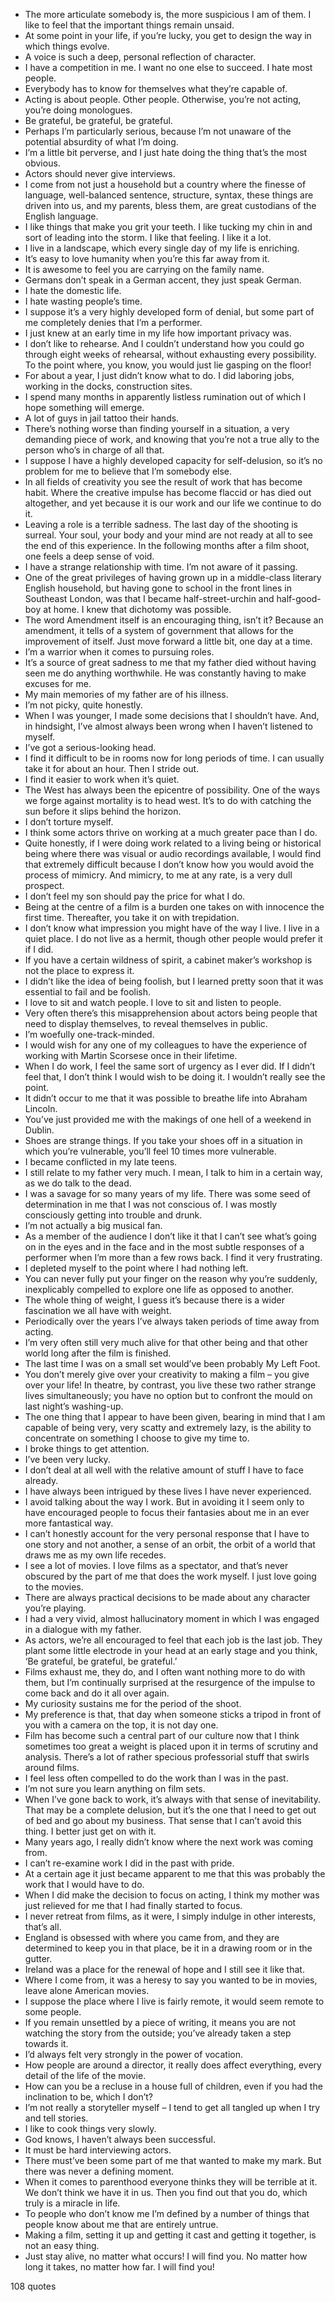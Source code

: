  - The more articulate somebody is, the more suspicious I am of them. I like to feel that the important things remain unsaid.
 - At some point in your life, if you’re lucky, you get to design the way in which things evolve.
 - A voice is such a deep, personal reflection of character.
 - I have a competition in me. I want no one else to succeed. I hate most people.
 - Everybody has to know for themselves what they’re capable of.
 - Acting is about people. Other people. Otherwise, you’re not acting, you’re doing monologues.
 - Be grateful, be grateful, be grateful.
 - Perhaps I’m particularly serious, because I’m not unaware of the potential absurdity of what I’m doing.
 - I’m a little bit perverse, and I just hate doing the thing that’s the most obvious.
 - Actors should never give interviews.
 - I come from not just a household but a country where the finesse of language, well-balanced sentence, structure, syntax, these things are driven into us, and my parents, bless them, are great custodians of the English language.
 - I like things that make you grit your teeth. I like tucking my chin in and sort of leading into the storm. I like that feeling. I like it a lot.
 - I live in a landscape, which every single day of my life is enriching.
 - It’s easy to love humanity when you’re this far away from it.
 - It is awesome to feel you are carrying on the family name.
 - Germans don’t speak in a German accent, they just speak German.
 - I hate the domestic life.
 - I hate wasting people’s time.
 - I suppose it’s a very highly developed form of denial, but some part of me completely denies that I’m a performer.
 - I just knew at an early time in my life how important privacy was.
 - I don’t like to rehearse. And I couldn’t understand how you could go through eight weeks of rehearsal, without exhausting every possibility. To the point where, you know, you would just lie gasping on the floor!
 - For about a year, I just didn’t know what to do. I did laboring jobs, working in the docks, construction sites.
 - I spend many months in apparently listless rumination out of which I hope something will emerge.
 - A lot of guys in jail tattoo their hands.
 - There’s nothing worse than finding yourself in a situation, a very demanding piece of work, and knowing that you’re not a true ally to the person who’s in charge of all that.
 - I suppose I have a highly developed capacity for self-delusion, so it’s no problem for me to believe that I’m somebody else.
 - In all fields of creativity you see the result of work that has become habit. Where the creative impulse has become flaccid or has died out altogether, and yet because it is our work and our life we continue to do it.
 - Leaving a role is a terrible sadness. The last day of the shooting is surreal. Your soul, your body and your mind are not ready at all to see the end of this experience. In the following months after a film shoot, one feels a deep sense of void.
 - I have a strange relationship with time. I’m not aware of it passing.
 - One of the great privileges of having grown up in a middle-class literary English household, but having gone to school in the front lines in Southeast London, was that I became half-street-urchin and half-good-boy at home. I knew that dichotomy was possible.
 - The word Amendment itself is an encouraging thing, isn’t it? Because an amendment, it tells of a system of government that allows for the improvement of itself. Just move forward a little bit, one day at a time.
 - I’m a warrior when it comes to pursuing roles.
 - It’s a source of great sadness to me that my father died without having seen me do anything worthwhile. He was constantly having to make excuses for me.
 - My main memories of my father are of his illness.
 - I’m not picky, quite honestly.
 - When I was younger, I made some decisions that I shouldn’t have. And, in hindsight, I’ve almost always been wrong when I haven’t listened to myself.
 - I’ve got a serious-looking head.
 - I find it difficult to be in rooms now for long periods of time. I can usually take it for about an hour. Then I stride out.
 - I find it easier to work when it’s quiet.
 - The West has always been the epicentre of possibility. One of the ways we forge against mortality is to head west. It’s to do with catching the sun before it slips behind the horizon.
 - I don’t torture myself.
 - I think some actors thrive on working at a much greater pace than I do.
 - Quite honestly, if I were doing work related to a living being or historical being where there was visual or audio recordings available, I would find that extremely difficult because I don’t know how you would avoid the process of mimicry. And mimicry, to me at any rate, is a very dull prospect.
 - I don’t feel my son should pay the price for what I do.
 - Being at the centre of a film is a burden one takes on with innocence the first time. Thereafter, you take it on with trepidation.
 - I don’t know what impression you might have of the way I live. I live in a quiet place. I do not live as a hermit, though other people would prefer it if I did.
 - If you have a certain wildness of spirit, a cabinet maker’s workshop is not the place to express it.
 - I didn’t like the idea of being foolish, but I learned pretty soon that it was essential to fail and be foolish.
 - I love to sit and watch people. I love to sit and listen to people.
 - Very often there’s this misapprehension about actors being people that need to display themselves, to reveal themselves in public.
 - I’m woefully one-track-minded.
 - I would wish for any one of my colleagues to have the experience of working with Martin Scorsese once in their lifetime.
 - When I do work, I feel the same sort of urgency as I ever did. If I didn’t feel that, I don’t think I would wish to be doing it. I wouldn’t really see the point.
 - It didn’t occur to me that it was possible to breathe life into Abraham Lincoln.
 - You’ve just provided me with the makings of one hell of a weekend in Dublin.
 - Shoes are strange things. If you take your shoes off in a situation in which you’re vulnerable, you’ll feel 10 times more vulnerable.
 - I became conflicted in my late teens.
 - I still relate to my father very much. I mean, I talk to him in a certain way, as we do talk to the dead.
 - I was a savage for so many years of my life. There was some seed of determination in me that I was not conscious of. I was mostly consciously getting into trouble and drunk.
 - I’m not actually a big musical fan.
 - As a member of the audience I don’t like it that I can’t see what’s going on in the eyes and in the face and in the most subtle responses of a performer when I’m more than a few rows back. I find it very frustrating.
 - I depleted myself to the point where I had nothing left.
 - You can never fully put your finger on the reason why you’re suddenly, inexplicably compelled to explore one life as opposed to another.
 - The whole thing of weight, I guess it’s because there is a wider fascination we all have with weight.
 - Periodically over the years I’ve always taken periods of time away from acting.
 - I’m very often still very much alive for that other being and that other world long after the film is finished.
 - The last time I was on a small set would’ve been probably My Left Foot.
 - You don’t merely give over your creativity to making a film – you give over your life! In theatre, by contrast, you live these two rather strange lives simultaneously; you have no option but to confront the mould on last night’s washing-up.
 - The one thing that I appear to have been given, bearing in mind that I am capable of being very, very scatty and extremely lazy, is the ability to concentrate on something I choose to give my time to.
 - I broke things to get attention.
 - I’ve been very lucky.
 - I don’t deal at all well with the relative amount of stuff I have to face already.
 - I have always been intrigued by these lives I have never experienced.
 - I avoid talking about the way I work. But in avoiding it I seem only to have encouraged people to focus their fantasies about me in an ever more fantastical way.
 - I can’t honestly account for the very personal response that I have to one story and not another, a sense of an orbit, the orbit of a world that draws me as my own life recedes.
 - I see a lot of movies. I love films as a spectator, and that’s never obscured by the part of me that does the work myself. I just love going to the movies.
 - There are always practical decisions to be made about any character you’re playing.
 - I had a very vivid, almost hallucinatory moment in which I was engaged in a dialogue with my father.
 - As actors, we’re all encouraged to feel that each job is the last job. They plant some little electrode in your head at an early stage and you think, ‘Be grateful, be grateful, be grateful.’
 - Films exhaust me, they do, and I often want nothing more to do with them, but I’m continually surprised at the resurgence of the impulse to come back and do it all over again.
 - My curiosity sustains me for the period of the shoot.
 - My preference is that, that day when someone sticks a tripod in front of you with a camera on the top, it is not day one.
 - Film has become such a central part of our culture now that I think sometimes too great a weight is placed upon it in terms of scrutiny and analysis. There’s a lot of rather specious professorial stuff that swirls around films.
 - I feel less often compelled to do the work than I was in the past.
 - I’m not sure you learn anything on film sets.
 - When I’ve gone back to work, it’s always with that sense of inevitability. That may be a complete delusion, but it’s the one that I need to get out of bed and go about my business. That sense that I can’t avoid this thing. I better just get on with it.
 - Many years ago, I really didn’t know where the next work was coming from.
 - I can’t re-examine work I did in the past with pride.
 - At a certain age it just became apparent to me that this was probably the work that I would have to do.
 - When I did make the decision to focus on acting, I think my mother was just relieved for me that I had finally started to focus.
 - I never retreat from films, as it were, I simply indulge in other interests, that’s all.
 - England is obsessed with where you came from, and they are determined to keep you in that place, be it in a drawing room or in the gutter.
 - Ireland was a place for the renewal of hope and I still see it like that.
 - Where I come from, it was a heresy to say you wanted to be in movies, leave alone American movies.
 - I suppose the place where I live is fairly remote, it would seem remote to some people.
 - If you remain unsettled by a piece of writing, it means you are not watching the story from the outside; you’ve already taken a step towards it.
 - I’d always felt very strongly in the power of vocation.
 - How people are around a director, it really does affect everything, every detail of the life of the movie.
 - How can you be a recluse in a house full of children, even if you had the inclination to be, which I don’t?
 - I’m not really a storyteller myself – I tend to get all tangled up when I try and tell stories.
 - I like to cook things very slowly.
 - God knows, I haven’t always been successful.
 - It must be hard interviewing actors.
 - There must’ve been some part of me that wanted to make my mark. But there was never a defining moment.
 - When it comes to parenthood everyone thinks they will be terrible at it. We don’t think we have it in us. Then you find out that you do, which truly is a miracle in life.
 - To people who don’t know me I’m defined by a number of things that people know about me that are entirely untrue.
 - Making a film, setting it up and getting it cast and getting it together, is not an easy thing.
 - Just stay alive, no matter what occurs! I will find you. No matter how long it takes, no matter how far. I will find you!

108 quotes